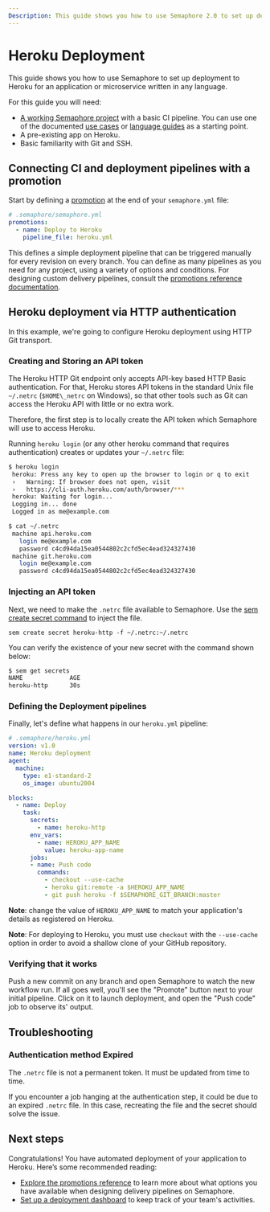 ```yaml
---
Description: This guide shows you how to use Semaphore 2.0 to set up deployment to Heroku for an application or microservice written in any language.
---
```



# Heroku Deployment

This guide shows you how to use Semaphore to set up deployment to Heroku
for an application or microservice written in any language.

For this guide you will need:

- [A working Semaphore project][create-project] with a basic CI pipeline.
You can use one of the documented [use cases][use-cases] or
[language guides][language-guides] as a starting point.
- A pre-existing app on Heroku.
- Basic familiarity with Git and SSH.

## Connecting CI and deployment pipelines with a promotion

Start by defining a [promotion][promotions-intro] at the end of your
`semaphore.yml` file:

``` yaml
# .semaphore/semaphore.yml
promotions:
  - name: Deploy to Heroku
    pipeline_file: heroku.yml
```

This defines a simple deployment pipeline that can be triggered manually
for every revision on every branch. You can define as many pipelines
as you need for any project, using a variety of options and conditions.
For designing custom delivery pipelines, consult the
[promotions reference documentation][promotions-ref].

## Heroku deployment via HTTP authentication
[http-method]: #Heroku-deployment-via-HTTP-authentication
In this example, we're going to configure Heroku deployment using HTTP Git transport.

### Creating and Storing an API token

The Heroku HTTP Git endpoint only accepts API-key based HTTP Basic authentication. For that, Heroku stores API tokens in the standard Unix file `~/.netrc` (`$HOME\_netrc` on Windows), so that other tools such as Git can access the Heroku API with little or no extra work.

Therefore, the first step is to locally create the API token which Semaphore will use to access Heroku.

Running `heroku login` (or any other heroku command that requires authentication) creates or updates your `~/.netrc` file:

``` bash
$ heroku login
 heroku: Press any key to open up the browser to login or q to exit
 ›   Warning: If browser does not open, visit
 ›   https://cli-auth.heroku.com/auth/browser/***
 heroku: Waiting for login...
 Logging in... done
 Logged in as me@example.com

$ cat ~/.netrc
 machine api.heroku.com
   login me@example.com
   password c4cd94da15ea0544802c2cfd5ec4ead324327430
 machine git.heroku.com
   login me@example.com
   password c4cd94da15ea0544802c2cfd5ec4ead324327430
```

### Injecting an API token
Next, we need to make the `.netrc` file available to Semaphore. Use the [sem create secret command][sem-create-ref] to inject the file.

`sem create secret heroku-http -f ~/.netrc:~/.netrc`

You can verify the existence of your new secret with the command shown below:

``` bash
$ sem get secrets
NAME             AGE
heroku-http      30s
```

### Defining the Deployment pipelines

Finally, let's define what happens in our `heroku.yml` pipeline:

``` yaml
# .semaphore/heroku.yml
version: v1.0
name: Heroku deployment
agent:
  machine:
    type: e1-standard-2
    os_image: ubuntu2004

blocks:
  - name: Deploy
    task:
      secrets:
        - name: heroku-http
      env_vars:
        - name: HEROKU_APP_NAME
          value: heroku-app-name
      jobs:
      - name: Push code
        commands:
          - checkout --use-cache
          - heroku git:remote -a $HEROKU_APP_NAME
          - git push heroku -f $SEMAPHORE_GIT_BRANCH:master
```
**Note**: change the value of `HEROKU_APP_NAME` to match your application's
details as registered on Heroku.

**Note**: For deploying to Heroku, you must use `checkout` with
the `--use-cache` option in order to avoid a shallow clone of your GitHub
repository.


### Verifying that it works

Push a new commit on any branch and open Semaphore to watch the new workflow run.
If all goes well, you'll see the "Promote" button next to your initial pipeline.
Click on it to launch deployment, and open the "Push code" job to observe its'
output.

## Troubleshooting

### Authentication method Expired

The `.netrc` file is not a permanent token. It must be updated from time to time.

If you encounter a job hanging at the authentication step, it could be due to an expired `.netrc` file. In this case, recreating the file and the secret should solve the issue.

## Next steps

Congratulations! You have automated deployment of your application to Heroku.
Here’s some recommended reading:

- [Explore the promotions reference][promotions-ref] to learn more about what
options you have available when designing delivery pipelines on Semaphore.
- [Set up a deployment dashboard][deployment-dashboards] to keep track of
your team's activities.

[create-project]: ../guided-tour/getting-started.md
[use-cases]: https://docs.semaphoreci.com/examples/tutorials-and-example-projects/
[language-guides]: https://docs.semaphoreci.com/programming-languages/android/
[promotions-ref]: https://docs.semaphoreci.com/reference/pipeline-yaml-reference/#promotions
[promotions-intro]: ../essentials/deploying-with-promotions.md
[secrets-guide]: ../essentials/environment-variables.md
[sem-create-ref]: https://docs.semaphoreci.com/reference/sem-command-line-tool/#sem-create
[heroku-keys]: https://devcenter.heroku.com/articles/keys
[heroku-ssh-git]: https://devcenter.heroku.com/articles/git#ssh-git-transport
[deployment-dashboards]: https://docs.semaphoreci.com/essentials/deployment-dashboards/
